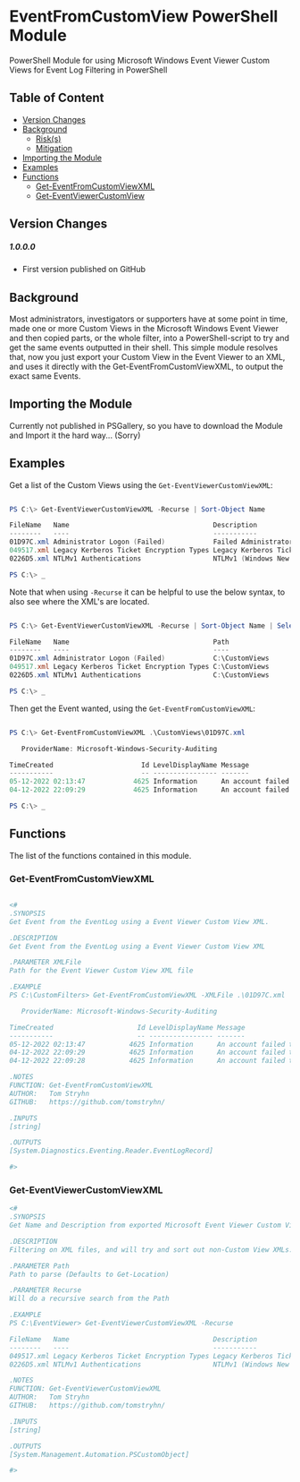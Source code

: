 # EventFromCustomView PowerShell Module

PowerShell Module for using Microsoft Windows Event Viewer Custom Views for Event Log Filtering in PowerShell

## Table of Content

  - [Version Changes](#version-changes)
  - [Background](#background)
      - [Risk(s)](#risks)
      - [Mitigation](#mitigation)
  - [Importing the Module](#importing-the-module)
  - [Examples](#examples)
  - [Functions](#functions)
      - [Get-EventFromCustomViewXML](#get-eventfromcustomviewxml)
      - [Get-EventViewerCustomView](#get-eventviewercustomviewxml)

## Version Changes

##### 1.0.0.0
- First version published on GitHub

## Background

Most administrators, investigators or supporters have at some point in time, made one or more Custom Views in the Microsoft Windows Event Viewer and then copied parts, or the whole filter, into a PowerShell-script to try and get the same events outputted in their shell. This simple module resolves that, now you just export your Custom View in the Event Viewer to an XML, and uses it directly with the Get-EventFromCustomViewXML, to output the exact same Events.

## Importing the Module

Currently not published in PSGallery, so you have to download the Module and Import it the hard way... (Sorry)

## Examples

Get a list of the Custom Views using the  `Get-EventViewerCustomViewXML`:

```PowerShell

PS C:\> Get-EventViewerCustomViewXML -Recurse | Sort-Object Name

FileName   Name                                    Description
--------   ----                                    -----------
01D97C.xml Administrator Logon (Failed)            Failed Administrator Account Logons
049517.xml Legacy Kerberos Ticket Encryption Types Legacy Kerberos Ticket Encryption Types: DES-CBC-CRC, DES-CBC-MD5...
0226D5.xml NTLMv1 Authentications                  NTLMv1 (Windows New Technology LAN Manager) Authentications

PS C:\> _

```

Note that when using `-Recurse` it can be helpful to use the below syntax, to also see where the XML's are located.

```PowerShell

PS C:\> Get-EventViewerCustomViewXML -Recurse | Sort-Object Name | Select-Object FileName,Name,Path

FileName   Name                                    Path
--------   ----                                    ----
01D97C.xml Administrator Logon (Failed)            C:\CustomViews
049517.xml Legacy Kerberos Ticket Encryption Types C:\CustomViews
0226D5.xml NTLMv1 Authentications                  C:\CustomViews

PS C:\> _

```

Then get the Event wanted, using the `Get-EventFromCustomViewXML`:

```PowerShell

PS C:\> Get-EventFromCustomViewXML .\CustomViews\01D97C.xml

   ProviderName: Microsoft-Windows-Security-Auditing

TimeCreated                      Id LevelDisplayName Message
-----------                      -- ---------------- -------
05-12-2022 02:13:47            4625 Information      An account failed to log on....
04-12-2022 22:09:29            4625 Information      An account failed to log on....

PS C:\> _

```

## Functions

The list of the functions contained in this module.

### Get-EventFromCustomViewXML

```PowerShell

<#
.SYNOPSIS
Get Event from the EventLog using a Event Viewer Custom View XML.

.DESCRIPTION
Get Event from the EventLog using a Event Viewer Custom View XML

.PARAMETER XMLFile
Path for the Event Viewer Custom View XML file

.EXAMPLE
PS C:\CustomFilters> Get-EventFromCustomViewXML -XMLFile .\01D97C.xml

   ProviderName: Microsoft-Windows-Security-Auditing

TimeCreated                     Id LevelDisplayName Message
-----------                     -- ---------------- -------
05-12-2022 02:13:47           4625 Information      An account failed to log on.…
04-12-2022 22:09:29           4625 Information      An account failed to log on.…
04-12-2022 22:09:28           4625 Information      An account failed to log on.…

.NOTES
FUNCTION: Get-EventFromCustomViewXML
AUTHOR:   Tom Stryhn
GITHUB:   https://github.com/tomstryhn/

.INPUTS
[string]

.OUTPUTS
[System.Diagnostics.Eventing.Reader.EventLogRecord]

#>
```

### Get-EventViewerCustomViewXML

```PowerShell
<#
.SYNOPSIS
Get Name and Description from exported Microsoft Event Viewer Custom View XML

.DESCRIPTION
Filtering on XML files, and will try and sort out non-Custom View XMLs.

.PARAMETER Path
Path to parse (Defaults to Get-Location)

.PARAMETER Recurse
Will do a recursive search from the Path

.EXAMPLE
PS C:\EventViewer> Get-EventViewerCustomViewXML -Recurse

FileName   Name                                    Description
--------   ----                                    -----------
049517.xml Legacy Kerberos Ticket Encryption Types Legacy Kerberos Ticket Encryption Types: DES-CBC-CRC, DES-CBC-MD5...
0226D5.xml NTLMv1 Authentications                  NTLMv1 (Windows New Technology LAN Manager) Authentications

.NOTES
FUNCTION: Get-EventViewerCustomViewXML
AUTHOR:   Tom Stryhn
GITHUB:   https://github.com/tomstryhn/

.INPUTS
[string]

.OUTPUTS
[System.Management.Automation.PSCustomObject]

#>
```

